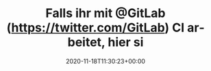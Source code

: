 ---
retweeted: false
source: <a href="https://about.twitter.com/products/tweetdeck" rel="nofollow">TweetDeck</a>
entities:
  hashtags: []
  symbols: []
  user_mentions:
  - name: "\U0001F98A GitLab"
    screen_name: gitlab
    indices:
    - '14'
    - '21'
    id_str: '390167291'
    id: '390167291'
  urls:
  - url: https://t.co/w7c3Xlbool
    expanded_url: https://bit.ly/3lHCbM7
    display_url: bit.ly/3lHCbM7
    indices:
    - '131'
    - '154'
display_text_range:
- '0'
- '154'
favorite_count: '5'
id_str: '1329024149449306112'
truncated: false
retweet_count: '3'
id: '1329024149449306112'
possibly_sensitive: false
created_at: Wed Nov 18 11:30:23 +0000 2020
favorited: false
full_text: 'Falls ihr mit [@GitLab](https://twitter.com/GitLab) CI arbeitet, hier
  sind ein paar Zeilen CSS welche die Pipeline Übersicht etwas leichter navigierbar
  machen:'
lang: de
quote_url: https://bit.ly/3lHCbM7
tags:
- pesos/twitter
date: '2020-11-18T11:30:23+00:00'
src: https://twitter.com/bascht/status/1329024149449306112
original_url: https://twitter.com/bascht/status/1329024149449306112
type: twitter_tweet
text: 'Falls ihr mit [@GitLab](https://twitter.com/GitLab) CI arbeitet, hier sind
  ein paar Zeilen CSS welche die Pipeline Übersicht etwas leichter navigierbar machen:'
title: Falls ihr mit @GitLab (https://twitter.com/GitLab) CI arbeitet, hier si

---